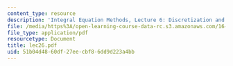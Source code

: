 ```yaml
---
content_type: resource
description: 'Integral Equation Methods, Lecture 6: Discretization and Quadrature'
file: /media/https%3A/open-learning-course-data-rc.s3.amazonaws.com/16-920j-numerical-methods-for-partial-differential-equations-sma-5212-spring-2003/51b04d4860df27eecbf86dd9d223a4bb_lec26.pdf
file_type: application/pdf
resourcetype: Document
title: lec26.pdf
uid: 51b04d48-60df-27ee-cbf8-6dd9d223a4bb
---
```

